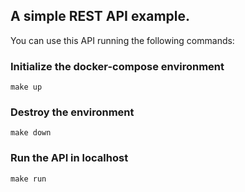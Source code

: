 ## A simple REST API example.

You can use this API running the following commands:

### Initialize the docker-compose environment
```
make up
```


### Destroy the environment
```
make down
```

### Run the API in localhost
```
make run
```

